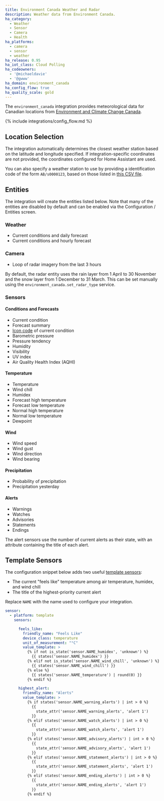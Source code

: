 ```yaml
---
title: Environment Canada Weather and Radar
description: Weather data from Environment Canada.
ha_category:
  - Weather
  - Sensor
  - Camera
  - Health
ha_platforms:
  - camera
  - sensor
  - weather
ha_release: 0.95
ha_iot_class: Cloud Polling
ha_codeowners:
  - '@michaeldavie'
  - '@gwww'
ha_domain: environment_canada
ha_config_flow: true
ha_quality_scale: gold
---
```


The `environment_canada` integration provides meteorological data for Canadian locations from [Environment and Climate Change Canada](https://weather.gc.ca/index_e.html).

{% include integrations/config_flow.md %}

## Location Selection

The integration automatically determines the closest weather station based on the latitude and longitude specified. If integration-specific coordinates are not provided, the coordinates configured for Home Assistant are used.

You can also specify a weather station to use by providing a identification code of the form `AB/s0000123`, based on those listed in [this CSV file](https://dd.weather.gc.ca/citypage_weather/docs/site_list_towns_en.csv).

## Entities

The integration will create the entities listed below. Note that many of the entities are disabled by default and can be enabled via the Configuration / Entities screen.

### Weather

- Current conditions and daily forecast
- Current conditions and hourly forecast

### Camera

- Loop of radar imagery from the last 3 hours

By default, the radar entity uses the rain layer from 1 April to 30 November and the snow layer from 1 December to 31 March. This can be set manually using the `environment_canada.set_radar_type` service.

### Sensors

#### Conditions and Forecasts

- Current condition
- Forecast summary
- [Icon code](https://dd.weather.gc.ca/citypage_weather/docs/Current_Conditions_Icons-Icones_conditions_actuelles.pdf) of current condition
- Barometric pressure
- Pressure tendency
- Humidity
- Visibility
- UV index
- Air Quality Health Index (AQHI)

#### Temperature

- Temperature
- Wind chill
- Humidex
- Forecast high temperature
- Forecast low temperature
- Normal high temperature
- Normal low temperature
- Dewpoint

#### Wind

- Wind speed
- Wind gust
- Wind direction
- Wind bearing

#### Precipitation

- Probability of precipitation
- Precipitation yesterday

#### Alerts

- Warnings
- Watches
- Advisories
- Statements
- Endings

The alert sensors use the number of current alerts as their state, with an attribute containing the title of each alert.

## Template Sensors

The configuration snippet below adds two useful [template sensors](https://www.home-assistant.io/integrations/template/):

- The current "feels like" temperature among air temperature, humidex, and wind chill
- The title of the highest-priority current alert

Replace `NAME` with the name used to configure your integration.

```yaml
sensor:
  - platform: template
    sensors:

      feels_like:
        friendly_name: "Feels Like"
        device_class: temperature
        unit_of_measurement: "°C"
        value_template: >
          {% if not is_state('sensor.NAME_humidex', 'unknown') %}
            {{ states('sensor.NAME_humidex') }}
          {% elif not is_state('sensor.NAME_wind_chill', 'unknown') %}
            {{ states('sensor.NAME_wind_chill') }}
          {% else %}
            {{ states('sensor.NAME_temperature') | round(0) }}
          {% endif %}

      highest_alert:
        friendly_name: "Alerts"
        value_template: >
          {% if states('sensor.NAME_warning_alerts') | int > 0 %}
            {{
              state_attr('sensor.NAME_warning_alerts', 'alert 1')
            }}
          {% elif states('sensor.NAME_watch_alerts') | int > 0 %}
            {{
              state_attr('sensor.NAME_watch_alerts', 'alert 1')
            }}
          {% elif states('sensor.NAME_advisory_alerts') | int > 0 %}
            {{
              state_attr('sensor.NAME_advisory_alerts', 'alert 1')
            }}
          {% elif states('sensor.NAME_statement_alerts') | int > 0 %}
            {{
              state_attr('sensor.NAME_statement_alerts', 'alert 1')
            }}
          {% elif states('sensor.NAME_ending_alerts') | int > 0 %}
            {{
              state_attr('sensor.NAME_ending_alerts', 'alert 1')
            }}
          {% endif %}
```
